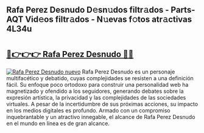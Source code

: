 ## Rafa Perez Desnudo D𝚎sn𝚞dos filtr𝚊dos - Parts-AQT Vid𝚎os filtr𝚊dos - N𝚞evas f𝚘tos atr𝚊ctivas 4L34u

# <h2><a href="http://mb4uiya.tromn.icu/?c=Rafa+Perez+Desnudo">🔗👉👉👉 Rafa Perez Desnudo 🔗🔗</a></h2>

[![Rafa Perez Desnudo nuevo](https://i.imgur.com/pEAQMta.gif)](http://mb4uiya.tromn.icu/?c=Rafa+Perez+Desnudo)
Rafa Perez Desnudo es un personaje multifacético y debatido, cuyas complejidades se resisten a una definición fácil.  Su enfoque poco ortodoxo para construir una personalidad web ha magnetizado y ofendido a los seguidores, generando debates sobre la expresión artística, la privacidad y las complejidades de las sociedades virtuales. A pesar de la incertidumbre de sus próximas acciones, su impacto en los medios digitales es profundo. Armado con un compromiso inquebrantable y un atractivo innegable, el alcance de Rafa Perez Desnudo en el mundo en línea es de gran alcance.
